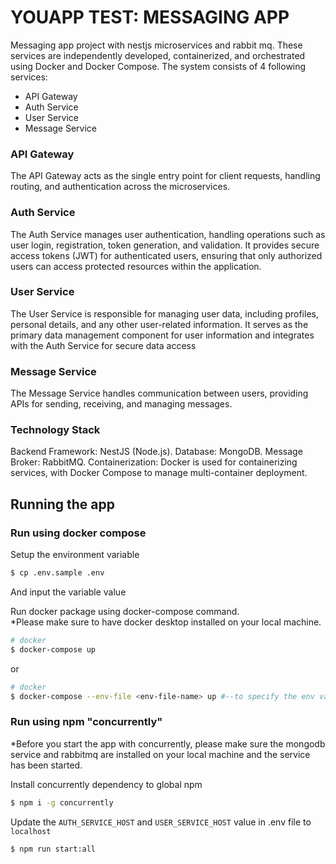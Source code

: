 # YOUAPP TEST: MESSAGING APP

Messaging app project with nestjs microservices and rabbit mq.
These services are independently developed, containerized, and orchestrated using Docker and Docker Compose.
The system consists of 4 following services:

- API Gateway
- Auth Service
- User Service
- Message Service

### API Gateway

The API Gateway acts as the single entry point for client requests, handling routing, and authentication across the microservices.

### Auth Service

The Auth Service manages user authentication, handling operations such as user login, registration, token generation, and validation.
It provides secure access tokens (JWT) for authenticated users, ensuring that only authorized users can access protected resources within the application.

### User Service

The User Service is responsible for managing user data, including profiles, personal details, and any other user-related information.
It serves as the primary data management component for user information and integrates with the Auth Service for secure data access

### Message Service

The Message Service handles communication between users, providing APIs for sending, receiving, and managing messages.

### Technology Stack

Backend Framework: NestJS (Node.js).
Database: MongoDB.
Message Broker: RabbitMQ.
Containerization: Docker is used for containerizing services, with Docker Compose to manage multi-container deployment.

## Running the app

### Run using docker compose

Setup the environment variable

```bash
$ cp .env.sample .env
```

And input the variable value

Run docker package using docker-compose command. <br/>
\*Please make sure to have docker desktop installed on your local machine.

```bash
# docker
$ docker-compose up
```

or

```bash
# docker
$ docker-compose --env-file <env-file-name> up #--to specify the env variable name
```

### Run using npm "concurrently"

\*Before you start the app with concurrently, please make sure the mongodb service and rabbitmq are installed on your local machine and the service has been started.

Install concurrently dependency to global npm

```bash
$ npm i -g concurrently
```

Update the `AUTH_SERVICE_HOST` and `USER_SERVICE_HOST` value in .env file to `localhost`

```bash
$ npm run start:all
```
